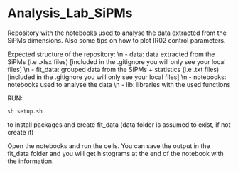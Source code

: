 # Analysis_Lab_SiPMs
Repository with the notebooks used to analyse the data extracted from the SiPMs dimensions. Also some tips on how to plot IR02 control parameters.

Expected structure of the repository:
\n - data: data extracted from the SiPMs (i.e .xlsx files)                  [included in the .gitignore you will only see your local files]
\n - fit_data: grouped data from the SiPMs + statistics (i.e .txt files)    [included in the .gitignore you will only see your local files]
\n - notebooks: notebooks used to analyse the data
\n - lib: libraries with the used functions


RUN:

```
sh setup.sh
```
to install packages and create fit_data (data folder is assumed to exist, if not create it)

Open the notebooks and run the cells. You can save the output in the fit_data folder and you will get histograms at the end of the notebook with the information.